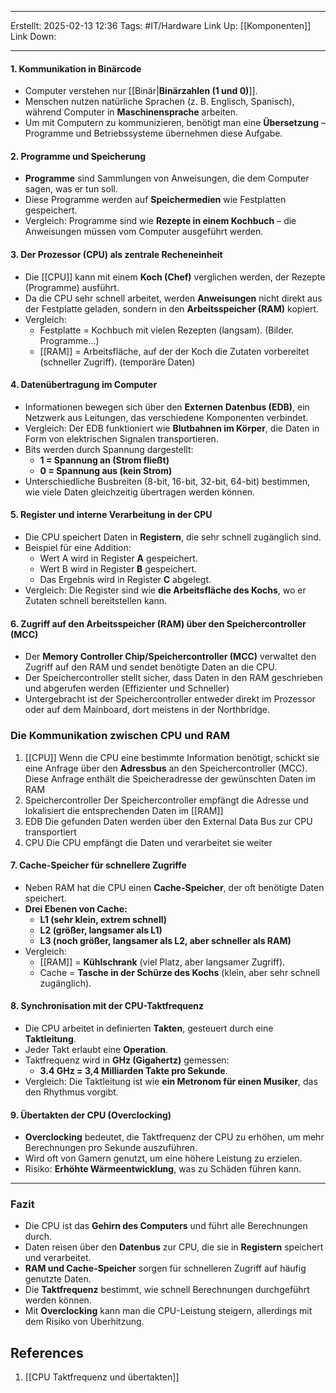 
--- 
Erstellt: 2025-02-13    12:36 
Tags: #IT/Hardware
Link Up: [[Komponenten]]
Link Down: 

--- 
#### **1. Kommunikation in Binärcode**
- Computer verstehen nur [[Binär|**Binärzahlen (1 und 0)**]].
- Menschen nutzen natürliche Sprachen (z. B. Englisch, Spanisch), während Computer in **Maschinensprache** arbeiten.
- Um mit Computern zu kommunizieren, benötigt man eine **Übersetzung** – Programme und Betriebssysteme übernehmen diese Aufgabe.

#### **2. Programme und Speicherung**
- **Programme** sind Sammlungen von Anweisungen, die dem Computer sagen, was er tun soll.
- Diese Programme werden auf **Speichermedien** wie Festplatten gespeichert.
- Vergleich: Programme sind wie **Rezepte in einem Kochbuch** – die Anweisungen müssen vom Computer ausgeführt werden.

#### **3. Der Prozessor (CPU) als zentrale Recheneinheit**
- Die [[CPU]] kann mit einem **Koch (Chef)** verglichen werden, der Rezepte (Programme) ausführt.
- Da die CPU sehr schnell arbeitet, werden **Anweisungen** nicht direkt aus der Festplatte geladen, sondern in den **Arbeitsspeicher (RAM)** kopiert.
- Vergleich:
    - Festplatte = Kochbuch mit vielen Rezepten (langsam). (Bilder. Programme...)
    - [[RAM]] = Arbeitsfläche, auf der der Koch die Zutaten vorbereitet (schneller Zugriff). (temporäre Daten)

#### **4. Datenübertragung im Computer**
- Informationen bewegen sich über den **Externen Datenbus (EDB)**, ein Netzwerk aus Leitungen, das verschiedene Komponenten verbindet.
- Vergleich: Der EDB funktioniert wie **Blutbahnen im Körper**, die Daten in Form von elektrischen Signalen transportieren.
- Bits werden durch Spannung dargestellt:
    - **1 = Spannung an (Strom fließt)**
    - **0 = Spannung aus (kein Strom)**
- Unterschiedliche Busbreiten (8-bit, 16-bit, 32-bit, 64-bit) bestimmen, wie viele Daten gleichzeitig übertragen werden können.

#### **5. Register und interne Verarbeitung in der CPU**
- Die CPU speichert Daten in **Registern**, die sehr schnell zugänglich sind.
- Beispiel für eine Addition:
    - Wert A wird in Register **A** gespeichert.
    - Wert B wird in Register **B** gespeichert.
    - Das Ergebnis wird in Register **C** abgelegt.
- Vergleich: Die Register sind wie **die Arbeitsfläche des Kochs**, wo er Zutaten schnell bereitstellen kann.
#### **6. Zugriff auf den Arbeitsspeicher (RAM) über den Speichercontroller (MCC)**
- Der **Memory Controller Chip/Speichercontroller (MCC)** verwaltet den Zugriff auf den RAM und sendet benötigte Daten an die CPU.
- Der Speichercontroller stellt sicher, dass Daten in den RAM geschrieben und abgerufen werden (Effizienter und Schneller)
- Untergebracht ist der Speichercontroller entweder direkt im Prozessor oder auf dem Mainboard, dort meistens in der Northbridge.

### Die Kommunikation zwischen CPU und RAM
1. [[CPU]]
	Wenn die CPU eine bestimmte Information benötigt, schickt sie eine Anfrage über den **Adressbus** an den Speichercontroller (MCC). Diese Anfrage enthält die Speicheradresse der gewünschten Daten im RAM
2. Speichercontroller
	Der Speichercontroller empfängt die Adresse und lokalisiert die entsprechenden Daten im [[RAM]]
3. EDB
	Die gefunden Daten werden über den External Data Bus zur CPU transportiert
4. CPU
	Die CPU empfängt die Daten und verarbeitet sie weiter

#### **7. Cache-Speicher für schnellere Zugriffe**
- Neben RAM hat die CPU einen **Cache-Speicher**, der oft benötigte Daten speichert.
- **Drei Ebenen von Cache:**
    - **L1 (sehr klein, extrem schnell)**
    - **L2 (größer, langsamer als L1)**
    - **L3 (noch größer, langsamer als L2, aber schneller als RAM)**
- Vergleich:
    - [[RAM]] = **Kühlschrank** (viel Platz, aber langsamer Zugriff).
    - Cache = **Tasche in der Schürze des Kochs** (klein, aber sehr schnell zugänglich).

#### **8. Synchronisation mit der CPU-Taktfrequenz**
- Die CPU arbeitet in definierten **Takten**, gesteuert durch eine **Taktleitung**.
- Jeder Takt erlaubt eine **Operation**.
- Taktfrequenz wird in **GHz (Gigahertz)** gemessen:
    - **3.4 GHz = 3,4 Milliarden Takte pro Sekunde**.
- Vergleich: Die Taktleitung ist wie **ein Metronom für einen Musiker**, das den Rhythmus vorgibt.

#### **9. Übertakten der CPU (Overclocking)**
- **Overclocking** bedeutet, die Taktfrequenz der CPU zu erhöhen, um mehr Berechnungen pro Sekunde auszuführen.
- Wird oft von Gamern genutzt, um eine höhere Leistung zu erzielen.
- Risiko: **Erhöhte Wärmeentwicklung**, was zu Schäden führen kann.

---

### **Fazit**

- Die CPU ist das **Gehirn des Computers** und führt alle Berechnungen durch.
- Daten reisen über den **Datenbus** zur CPU, die sie in **Registern** speichert und verarbeitet.
- **RAM und Cache-Speicher** sorgen für schnelleren Zugriff auf häufig genutzte Daten.
- Die **Taktfrequenz** bestimmt, wie schnell Berechnungen durchgeführt werden können.
- Mit **Overclocking** kann man die CPU-Leistung steigern, allerdings mit dem Risiko von Überhitzung.

## References
1. [[CPU Taktfrequenz und übertakten]]

